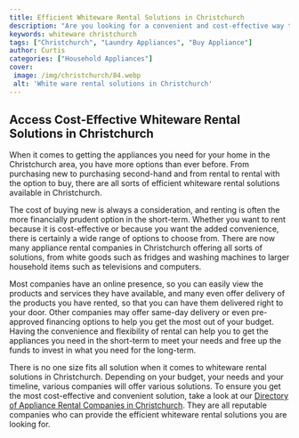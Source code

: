 ```yaml
---
title: Efficient Whiteware Rental Solutions in Christchurch
description: "Are you looking for a convenient and cost-effective way to rent whiteware in Christchurch Read this blog post to find out how to get the best deal for your needs"
keywords: whiteware christchurch
tags: ["Christchurch", "Laundry Appliances", "Buy Appliance"]
author: Curtis
categories: ["Household Appliances"]
cover: 
 image: /img/christchurch/84.webp
 alt: 'White ware rental solutions in Christchurch'
---
```

## Access Cost-Effective Whiteware Rental Solutions in Christchurch
When it comes to getting the appliances you need for your home in the Christchurch area, you have more options than ever before. From purchasing new to purchasing second-hand and from rental to rental with the option to buy, there are all sorts of efficient whiteware rental solutions available in Christchurch. 

The cost of buying new is always a consideration, and renting is often the more financially prudent option in the short-term. Whether you want to rent because it is cost-effective or because you want the added convenience, there is certainly a wide range of options to choose from. There are now many appliance rental companies in Christchurch offering all sorts of solutions, from white goods such as fridges and washing machines to larger household items such as televisions and computers. 

Most companies have an online presence, so you can easily view the products and services they have available, and many even offer delivery of the products you have rented, so that you can have them delivered right to your door. Other companies may offer same-day delivery or even pre-approved financing options to help you get the most out of your budget. Having the convenience and flexibility of rental can help you to get the appliances you need in the short-term to meet your needs and free up the funds to invest in what you need for the long-term. 

There is no one size fits all solution when it comes to whiteware rental solutions in Christchurch. Depending on your budget, your needs and your timeline, various companies will offer various solutions. To ensure you get the most cost-effective and convenient solution, take a look at our [Directory of Appliance Rental Companies in Christchurch](./pages/appliance-rental). They are all reputable companies who can provide the efficient whiteware rental solutions you are looking for.
